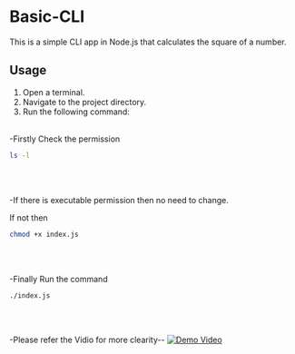 # Basic-CLI

This is a simple CLI app in Node.js that calculates the square of a number.

## Usage

1. Open a terminal.
2. Navigate to the project directory.
3. Run the following command:</br></br>

-Firstly Check the permission
```bash
ls -l
```
</br></br>

-If there is executable permission then no need to change.

If not then
```bash
chmod +x index.js
```
</br></br>

-Finally Run the command
```bash
./index.js
```
</br></br>


-Please refer the Vidio for more clearity--
[![Demo Video](https://img.youtube.com/vi/XDRvyvbMa-k/0.jpg)](https://www.youtube.com/watch?v=XDRvyvbMa-k)
